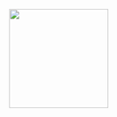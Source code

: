 <div>
  <img height="180em" src="https://github-readme-stats.vercel.app/api/top-langs/?username=gabscrobson&layout=compact&langs_count=7&theme=dark"/>
</div>
